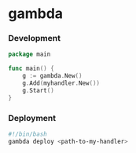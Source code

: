 # gambda

### Development

```go
package main

func main() {
    g := gambda.New()
    g.Add(myhandler.New())
    g.Start()
}
```

### Deployment

```sh
#!/bin/bash
gambda deploy <path-to-my-handler>
```

